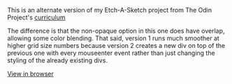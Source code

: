 This is an alternate version of my Etch-A-Sketch project from The Odin Project's [curriculum](https://www.theodinproject.com/lessons/etch-a-sketch-project)

The difference is that the non-opaque option in this one does have overlap, allowing some color blending. That said, version 1 runs much smoother at higher grid size numbers because version 2 creates a new div on top of the previous one with every mouseenter event rather than just changing the styling of the already existing divs.

[View in browser](https://claggy.github.io/etch-a-sketch-v2/)